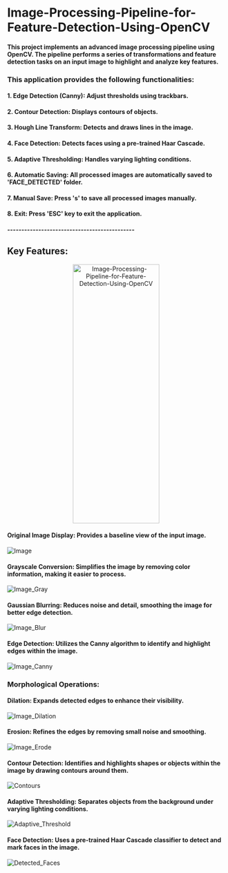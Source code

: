 # Image-Processing-Pipeline-for-Feature-Detection-Using-OpenCV

#### This project implements an advanced image processing pipeline using OpenCV. The pipeline performs a series of transformations and feature detection tasks on an input image to highlight and analyze key features.
### This application provides the following functionalities:
#### 1. Edge Detection (Canny): Adjust thresholds using trackbars.
#### 2. Contour Detection: Displays contours of objects.
#### 3. Hough Line Transform: Detects and draws lines in the image.
#### 4. Face Detection: Detects faces using a pre-trained Haar Cascade.
#### 5. Adaptive Thresholding: Handles varying lighting conditions.
#### 6. Automatic Saving: All processed images are automatically saved to 'FACE_DETECTED' folder.
#### 7. Manual Save: Press 's' to save all processed images manually.
#### 8. Exit: Press 'ESC' key to exit the application.
#### --------------------------------------------- 

## Key Features:
<div style="text-align: center;">
  <img src="https://github.com/user-attachments/assets/3934426d-fefe-4c3f-b795-433bf82ea82c" alt="Image-Processing-Pipeline-for-Feature-Detection-Using-OpenCV" width="200" height="600"/>
</div>


#### Original Image Display: Provides a baseline view of the input image.
![Image](https://github.com/user-attachments/assets/0a0f092d-1124-4d59-9554-ffbcadd72163)

#### Grayscale Conversion: Simplifies the image by removing color information, making it easier to process.
![Image_Gray](https://github.com/user-attachments/assets/9d20cf14-9f29-4f43-8321-73a1965f8718)

#### Gaussian Blurring: Reduces noise and detail, smoothing the image for better edge detection.
![Image_Blur](https://github.com/user-attachments/assets/1f05a19f-41f7-4359-8732-6cba7cf077c3)

#### Edge Detection: Utilizes the Canny algorithm to identify and highlight edges within the image.
![Image_Canny](https://github.com/user-attachments/assets/c17de9ed-4d4b-4e83-890e-053fa6932f85)

### Morphological Operations:
#### Dilation: Expands detected edges to enhance their visibility.
![Image_Dilation](https://github.com/user-attachments/assets/f7f126f6-6c23-4b9f-8d94-7c7f9939be9e)

#### Erosion: Refines the edges by removing small noise and smoothing.
![Image_Erode](https://github.com/user-attachments/assets/29dbe26f-4dda-4498-ad22-7256b2a8d51a)

#### Contour Detection: Identifies and highlights shapes or objects within the image by drawing contours around them.
![Contours](https://github.com/user-attachments/assets/7f5d914c-6f10-49ab-a890-ebee327c109b)

#### Adaptive Thresholding: Separates objects from the background under varying lighting conditions.
![Adaptive_Threshold](https://github.com/user-attachments/assets/501e8b5e-a62b-4177-a07b-3a4ddf65ed9b)

#### Face Detection: Uses a pre-trained Haar Cascade classifier to detect and mark faces in the image.
![Detected_Faces](https://github.com/user-attachments/assets/a0e02308-516b-4aff-afe3-34185b338a75)


